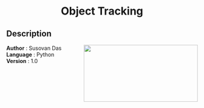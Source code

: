 #
**<H1 align = "center">Object Tracking</H1>**

## Description

<img align= "right" width=300 height=150 src="https://github.com/SusovanGithub/OpenCV-Projects/blob/master/Assets/book1.jpeg">

**Author** : Susovan Das  
**Language** : Python  
**Version** : 1.0